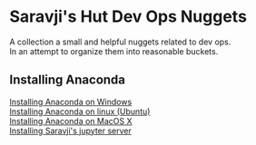 # Saravji's Hut Dev Ops Nuggets

A collection a small and helpful nuggets related to dev ops.  
In an attempt to organize them into reasonable buckets.   

## Installing Anaconda
[Installing Anaconda on Windows](content/install_anaconda_windows.md)   
[Installing Anaconda on linux (Ubuntu)](content/install_anaconda_ubuntu.md)   
[Installing Anaconda on MacOS X](content/install_anaconda_mac.md)   
[Installing Saravji's jupyter server](content/install_anaconda_saravji.md)  

